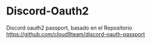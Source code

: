 # Discord-Oauth2
Discord oauth2 passport, basado en el Repositorio https://github.com/cloud9team/discord-oauth-passport
